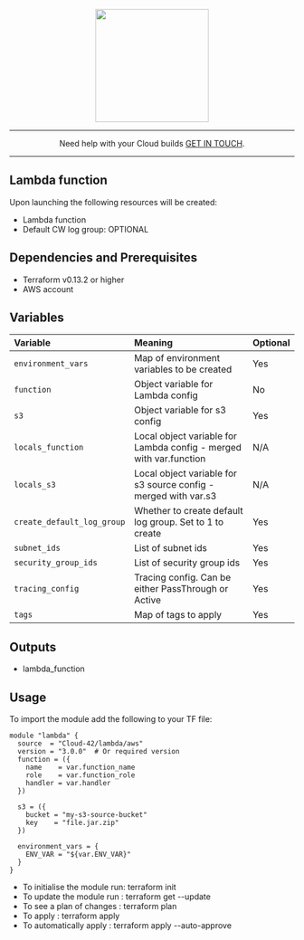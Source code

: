 <p align="center">
  <a href="https://www.cloud42.io/" target="_blank" rel="Homepage">
  <img width="200" height="200" src="https://www.cloud42.io/wp-content/uploads/2020/01/transparent_small.png">
  </a>
</p>

---
<p align="center">Need help with your Cloud builds <a href="https://www.cloud42.io/contact/" target="_blank" rel="ContactUS"> GET IN TOUCH</a>.</p>

---
## Lambda function 

Upon launching the following resources will be created:

 * Lambda function
 * Default CW log group: OPTIONAL 

## Dependencies and Prerequisites
 * Terraform v0.13.2 or higher
 * AWS account

## Variables
| Variable | Meaning | Optional |
| :------- | :----- | :----- |
| `environment_vars` | Map of environment variables to be created | Yes |
| `function` | Object variable for Lambda config | No |
| `s3` | Object variable for s3 config | Yes 
| `locals_function` | Local object variable for Lambda config - merged with var.function | N/A |
| `locals_s3` | Local object variable for s3 source config - merged with var.s3  |  N/A |
| `create_default_log_group` | Whether to create default log group. Set to 1 to create | Yes |
| `subnet_ids` | List of subnet ids | Yes |
| `security_group_ids` | List of security group ids | Yes |
| `tracing_config` | Tracing config. Can be either PassThrough or Active  | Yes |
| `tags` | Map of tags to apply | Yes |

## Outputs
 * lambda\_function 

## Usage

To import the module add the following to your TF file:
```
module "lambda" {
  source  = "Cloud-42/lambda/aws"
  version = "3.0.0"  # Or required version
  function = ({
    name    = var.function_name
    role    = var.function_role
    handler = var.handler
  })

  s3 = ({
    bucket = "my-s3-source-bucket"
    key    = "file.jar.zip"
  })

  environment_vars = {
    ENV_VAR = "${var.ENV_VAR}"
  }
}
```
* To initialise the module run: terraform init
* To update the module run    : terraform get --update
* To see a plan of changes    : terraform plan
* To apply                    : terraform apply 
* To automatically apply      : terraform apply --auto-approve
